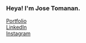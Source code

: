### Heya! I'm Jose Tomanan.

<a href="https://josetmnn.vercel.app">Portfolio</a>
<br>
<a href="http://linkedin.com/in/jedtomanan/">LinkedIn</a>
<br>
<a href="https://www.instagram.com/jose.tmnn/">Instagram</a>
